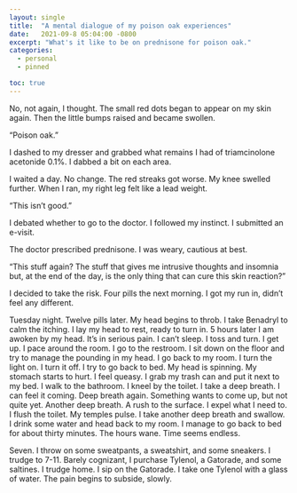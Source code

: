 ```yaml
---
layout: single
title:  "A mental dialogue of my poison oak experiences"
date:   2021-09-8 05:04:00 -0800
excerpt: "What's it like to be on prednisone for poison oak."
categories: 
  - personal
  - pinned

toc: true
---
```


No, not again, I thought. The small red dots began to appear on my skin again. Then the little bumps raised and became swollen.

“Poison oak.”

I dashed to my dresser and grabbed what remains I had of triamcinolone acetonide 0.1%. I dabbed a bit on each area. 

I waited a day. No change. The red streaks got worse. My knee swelled further. When I ran, my right leg felt like a lead weight. 

“This isn’t good.”

I debated whether to go to the doctor. I followed my instinct. I submitted an e-visit. 

The doctor prescribed prednisone. I was weary, cautious at best.  

“This stuff again? The stuff that gives me intrusive thoughts and insomnia but, at the end of the day, is the only thing that can cure this skin reaction?”

I decided to take the risk. Four pills the next morning. I got my run in, didn’t feel any different. 

Tuesday night. Twelve pills later. My head begins to throb. I take Benadryl to calm the itching. I lay my head to rest, ready to turn in. 5 hours later I am awoken by my head. It’s in serious pain. I can’t sleep. I toss and turn. I get up. I pace around the room. I go to the restroom. I sit down on the floor and try to manage the pounding in my head. I go back to my room. I turn the light on. I turn it off. I try to go back to bed. My head is spinning. My stomach starts to hurt. I feel queasy. I grab my trash can and put it next to my bed. I walk to the bathroom. I kneel by the toilet. I take a deep breath. I can feel it coming. Deep breath again. Something wants to come up, but not quite yet. Another deep breath. A rush to the surface. I expel what I need to. I flush the toilet. My temples pulse. I take another deep breath and swallow. I drink some water and head back to my room. I manage to go back to bed for about thirty minutes. The hours wane. Time seems endless.

Seven.  I throw on some sweatpants, a sweatshirt, and some sneakers. I trudge to 7-11. Barely cognizant, I purchase Tylenol, a Gatorade, and some saltines. I trudge home. I sip on the Gatorade. I take one Tylenol with a glass of water. The pain begins to subside, slowly. 
